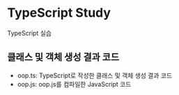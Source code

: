# TypeScript Study

TypeScript 실습

## 클래스 및 객체 생성 결과 코드

- oop.ts: TypeScript로 작성한 클래스 및 객체 생성 결과 코드
- oop.js: oop.js를 컴파일한 JavaScript 코드
